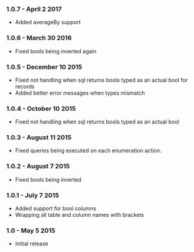 ### 1.0.7 - April 2 2017
* Added averageBy support

### 1.0.6 - March 30 2016
* Fixed bools being inverted again

### 1.0.5 - December 10 2015
* Fixed not handling when sql returns bools typed as an actual bool for records
* Added better error messages when types mismatch

### 1.0.4 - October 10 2015
* Fixed not handling when sql returns bools typed as an actual bool

### 1.0.3 - August 11 2015
* Fixed queries being executed on each enumeration action.

### 1.0.2 - August 7 2015
* Fixed bools being inverted

### 1.0.1 - July 7 2015
* Added support for bool columns
* Wrapping all table and column names with brackets

### 1.0 - May 5 2015
* Initial release